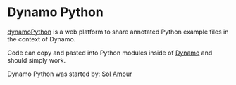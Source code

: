 # Dynamo Python
[dynamoPython](https://github.com/Amoursol/dynamoPython) is a web platform to share annotated Python example files in the context of Dynamo.

Code can copy and pasted into Python modules inside of [Dynamo](http://dynamobim.org/) and should simply work.

Dynamo Python was started by: [Sol Amour](https://github.com/Amoursol/dynamoPython)
